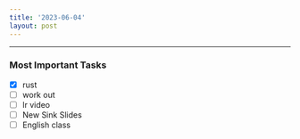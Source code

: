 ```yaml
---
title: '2023-06-04'
layout: post
---
```


---

### Most Important Tasks

- [x] rust
- [ ] work out
- [ ] lr video
- [ ] New Sink Slides
- [ ] English class
